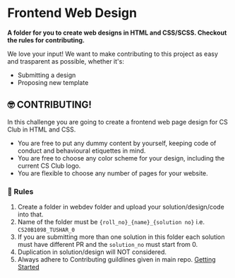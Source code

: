 # Frontend Web Design

**A folder for you to create web designs in HTML and CSS/SCSS. Checkout the rules for contributing.**

We love your input! We want to make contributing to this project as easy and trasparent as possible, whether it's:
- Submitting a design
- Proposing new template

## :nerd_face: CONTRIBUTING!
In this challenge you are going to create a frontend web page design for CS Club in HTML and CSS.
- You are free to put any dummy content by yourself, keeping code of conduct and behavioural etiquettes in mind.
- You are free to choose any color scheme for your design, including the current CS Club logo.
- You are flexible to choose any number of pages for your website.

### :100: Rules

1. Create a folder in webdev folder and upload your solution/design/code into that.
2. Name of the folder must be `{roll_no}_{name}_{solution no}` i.e. `CS20B1098_TUSHAR_0`
3. If you are submitting more than one solution in this folder each solution must have different PR and the `solution_no` must start from 0.
4. Duplication in solution/design will NOT considered.
5. Always adhere to Contributing guildlines given in main repo. [Getting Started](../README.md/#nerd_face-contributing)
